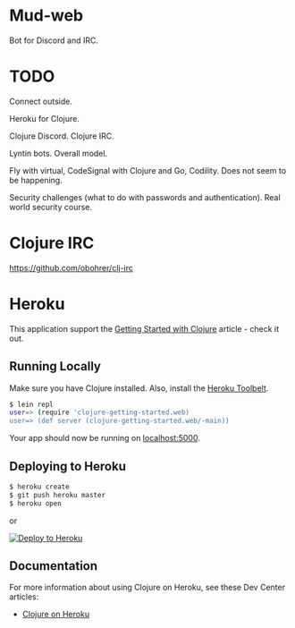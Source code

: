 # Mud-web

Bot for Discord and IRC.

# TODO

Connect outside.

Heroku for Clojure.

Clojure Discord.
Clojure IRC.

Lyntin bots.
Overall model.

Fly with virtual, CodeSignal with Clojure and Go, Codility.
Does not seem to be happening.

Security challenges (what to do with passwords and authentication).
Real world security course.

# Clojure IRC
https://github.com/obohrer/clj-irc

# Heroku

This application support the [Getting Started with Clojure](https://devcenter.heroku.com/articles/getting-started-with-clojure) article - check it out.

## Running Locally

Make sure you have Clojure installed.  Also, install the [Heroku Toolbelt](https://toolbelt.heroku.com/).

```sh
$ lein repl
user=> (require 'clojure-getting-started.web)
user=> (def server (clojure-getting-started.web/-main))
```

Your app should now be running on [localhost:5000](http://localhost:5000/).

## Deploying to Heroku

```sh
$ heroku create
$ git push heroku master
$ heroku open
```

or

[![Deploy to Heroku](https://www.herokucdn.com/deploy/button.png)](https://heroku.com/deploy)

## Documentation

For more information about using Clojure on Heroku, see these Dev Center articles:

- [Clojure on Heroku](https://devcenter.heroku.com/categories/clojure)

